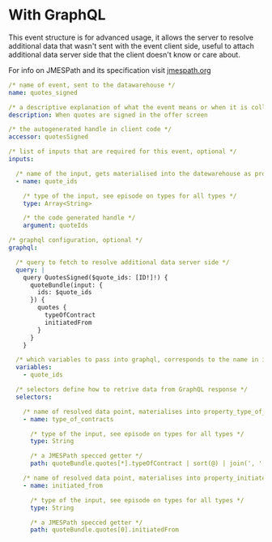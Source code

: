 # With GraphQL

This event structure is for advanced usage, it allows the server to resolve additional data that wasn't sent with the event client side, useful to attach additional data server side that the client doesn't know or care about.

For info on JMESPath and its specification visit [jmespath.org](https://jmespath.org)

```yaml
/* name of event, sent to the datawarehouse */
name: quotes_signed

/* a descriptive explanation of what the event means or when it is collected */
description: When quotes are signed in the offer screen

/* the autogenerated handle in client code */
accessor: quotesSigned

/* list of inputs that are required for this event, optional */
inputs:

  /* name of the input, gets materialised into the datewarehouse as property_quote_ids in this case */
  - name: quote_ids

    /* type of the input, see episode on types for all types */
    type: Array<String>

    /* the code generated handle */
    argument: quoteIds

/* graphql configuration, optional */
graphql:

  /* query to fetch to resolve additional data server side */
  query: |
    query QuotesSigned($quote_ids: [ID!]!) {
      quoteBundle(input: {
        ids: $quote_ids
      }) {
        quotes {
          typeOfContract
          initiatedFrom
        }
      }
    }

  /* which variables to pass into graphql, corresponds to the name in inputs or constants */
  variables:
    - quote_ids

  /* selectors define how to retrive data from GraphQL response */
  selectors:

    /* name of resolved data point, materialises into property_type_of_contracts in this case */
    - name: type_of_contracts

      /* type of the input, see episode on types for all types */
      type: String

      /* a JMESPath specced getter */
      path: quoteBundle.quotes[*].typeOfContract | sort(@) | join(', ', @)

    /* name of resolved data point, materialises into property_initiated_from in this case */
    - name: initiated_from

      /* type of the input, see episode on types for all types */
      type: String

      /* a JMESPath specced getter */
      path: quoteBundle.quotes[0].initiatedFrom
```
